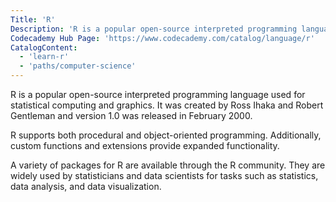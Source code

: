 ```yaml
---
Title: 'R'
Description: 'R is a popular open-source interpreted programming language used for statistical computing and graphics.'
Codecademy Hub Page: 'https://www.codecademy.com/catalog/language/r'
CatalogContent:
  - 'learn-r'
  - 'paths/computer-science'
---
```


R is a popular open-source interpreted programming language used for statistical computing and graphics. It was created by Ross Ihaka and Robert Gentleman and version 1.0 was released in February 2000.

R supports both procedural and object-oriented programming. Additionally, custom functions and extensions provide expanded functionality.

A variety of packages for R are available through the R community. They are widely used by statisticians and data scientists for tasks such as statistics, data analysis, and data visualization.
